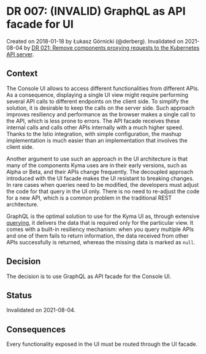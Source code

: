 # DR 007: (INVALID) GraphQL as API facade for UI 

Created on 2018-01-18 by Łukasz Górnicki (@derberg).
Invalidated on 2021-08-04 by [DR 021: Remove components proxying requests to the Kubernetes API server](dr-021-Remove-k8s-api-server-proxies.md).

## Context

The Console UI allows to access different functionalities from different APIs. As a consequence, displaying a single UI view might require performing several API calls to different endpoints on the client side. To simplify the solution, it is desirable to keep the calls on the server side. Such approach improves resiliency and performance as the browser makes a single call to the API, which is less prone to errors. The API facade receives these internal calls and calls other APIs internally with a much higher speed. Thanks to the Istio integration, with simple configuration, the mashup implementation is much easier than an implementation that involves the client side.

Another argument to use such an approach in the UI architecture is that many of the components Kyma uses are in their early versions, such as Alpha or Beta, and their APIs change frequently. The decoupled approach introduced with the UI facade makes the UI resistant to breaking changes. In rare cases when queries need to be modified, the developers must adjust the code for that query in the UI only. There is no need to re-adjust the code for a new API, which is a common problem in the traditional REST architecture.

GraphQL is the optimal solution to use for the Kyma UI as, through extensive [querying](http://graphql.org/learn/queries/), it delivers the data that is required only for the particular view. It comes with a built-in resiliency mechanism: when you query multiple APIs and one of them fails to return information, the data received from other APIs successfully is returned, whereas the missing data is marked as `null`.

## Decision

The decision is to use GraphQL as API facade for the Console UI.

## Status

Invalidated on 2021-08-04.

## Consequences

Every functionality exposed in the UI must be routed through the UI facade.
